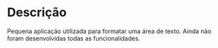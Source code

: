 # Descrição
Pequena aplicação utilizada para formatar uma área de texto. Ainda não foram desenvolvidas todas as funcionalidades.
